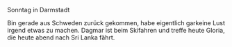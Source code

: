 Sonntag in Darmstadt

Bin gerade aus Schweden zurück gekommen, habe eigentlich garkeine Lust irgend etwas zu machen. Dagmar ist beim Skifahren und treffe heute Gloria, die heute abend nach Sri Lanka fährt.